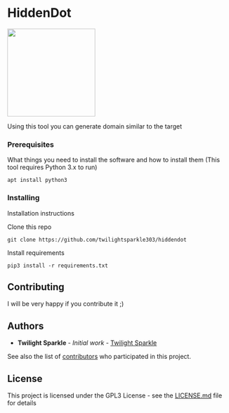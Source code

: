 # HiddenDot

<img src="http://cdn-nus-1.pinme.ru/photo/ed/8179/ed81790c50115b9c0e195bb32e0aeb04.png" width="200">

Using this tool you can generate domain similar to the target

### Prerequisites

What things you need to install the software and how to install them
(This tool requires Python 3.x to run)

```
apt install python3
```

### Installing

Installation instructions

Clone this repo

```
git clone https://github.com/twilightsparkle303/hiddendot
```

Install requirements

```
pip3 install -r requirements.txt
```
## Contributing

I will be very happy if you contribute it ;)

## Authors

* **Twilight Sparkle** - *Initial work* - [Twilight Sparkle](https://github.com/twilightsparkle303)

See also the list of [contributors](https://github.com/your/project/contributors) who participated in this project.

## License

This project is licensed under the GPL3 License - see the [LICENSE.md](LICENSE.md) file for details
